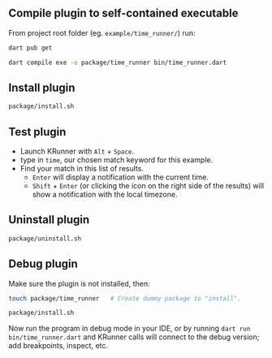 ## Compile plugin to self-contained executable

From project root folder (eg. `example/time_runner/`) run:

```bash
dart pub get
```

```bash
dart compile exe -o package/time_runner bin/time_runner.dart
```


## Install plugin

```bash
package/install.sh
```


## Test plugin

- Launch KRunner with `Alt` + `Space`.
- type in `time`, our chosen match keyword for this example.
- Find your match in this list of results.
  - `Enter` will display a notification with the current time.
  - `Shift` + `Enter` (or clicking the icon on the right side of the results)
    will show a notification with the local timezone.


## Uninstall plugin

```bash
package/uninstall.sh
```


## Debug plugin

Make sure the plugin is not installed, then:

```bash
touch package/time_runner   # Create dummy package to "install".
```

```bash
package/install.sh
```

Now run the program in debug mode in your IDE, or by running `dart run
bin/time_runner.dart` and KRunner calls will connect to the debug version; add
breakpoints, inspect, etc.
